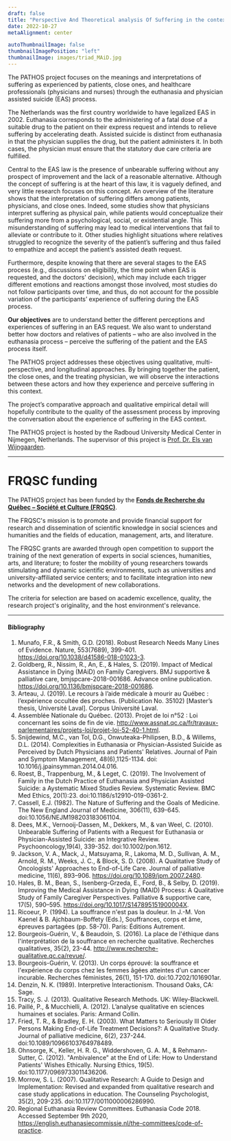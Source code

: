 ```yaml
---
draft: false
title: "Perspective And Theoretical analysis Of Suffering in the context of EAS (PATHOS)"
date: 2022-10-27
metaAlignment: center

autoThumbnailImage: false
thumbnailImagePosition: "left"
thumbnailImage: images/triad_MAiD.jpg
---
```


The PATHOS project focuses on the meanings and interpretations of suffering as experienced by patients, close ones, and healthcare professionals (physicians and nurses) through the euthanasia and physician assisted suicide (EAS) process. 

<!--more-->

The Netherlands was the first country worldwide to have legalized EAS in 2002. Euthanasia corresponds to the administering of a fatal dose of a suitable drug to the patient on their express request and intends to relieve suffering by accelerating death. Assisted suicide is distinct from euthanasia in that the physician supplies the drug, but the patient administers it. In both cases, the physician must ensure that the statutory due care criteria are fulfilled. 

Central to the EAS law is the presence of unbearable suffering without any prospect of improvement and the lack of a reasonable alternative. Although the concept of suffering is at the heart of this law, it is vaguely defined, and very little research focuses on this concept. An overview of the literature shows that the interpretation of suffering differs among patients, physicians, and close ones. Indeed, some studies show that physicians interpret suffering as physical pain, while patients would conceptualize their suffering more from a psychological, social, or existential angle. This misunderstanding of suffering may lead to medical interventions that fail to alleviate or contribute to it. Other studies highlight situations where relatives struggled to recognize the severity of the patient’s suffering and thus failed to empathize and accept the patient’s assisted death request.

Furthermore, despite knowing that there are several stages to the EAS process (e.g., discussions on eligibility, the time point when EAS is requested, and the doctors' decision), which may include each trigger different emotions and reactions amongst those involved, most studies do not follow participants over time, and thus, do not account for the possible variation of the participants’ experience of suffering during the EAS process. 

**Our objectives** are to understand better the different perceptions and experiences of suffering in an EAS request. We also want to understand better how doctors and relatives of patients – who are also involved in the euthanasia process – perceive the suffering of the patient and the EAS process itself. 

The PATHOS project addresses these objectives using qualitative, multi-perspective, and longitudinal approaches. By bringing together the patient, the close ones, and the treating physician, we will observe the interactions between these actors and how they experience and perceive suffering in this context. 

The project’s comparative approach and qualitative empirical detail will hopefully contribute to the quality of the assessment process by improving the conversation about the experience of suffering in the EAS context. 

The PATHOS project is hosted by the Radboud University Medical Center in Nijmegen, Netherlands. The supervisor of this project is [ Prof. Dr. Els van Wijngaarden](https://www.elsvanwijngaarden.com/).

---
<div class="example">



# FRQSC funding 

The PATHOS project has been funded by the [**Fonds de Recherche du Québec – Société et Culture (FRQSC)**](https://frq.gouv.qc.ca/en/society-and-culture/). 

The FRQSC's mission is to promote and provide financial support for research and dissemination of scientific knowledge in social sciences and humanities and the fields of education, management, arts, and literature. 

The FRQSC grants are awarded through open competition to support the training of the next generation of experts in social sciences, humanities, arts, and literature; to foster the mobility of young researchers towards stimulating and dynamic scientific environments, such as universities and university-affiliated service centers; and to facilitate integration into new networks and the development of new collaborations. 

The criteria for selection are based on academic excellence, quality, the research project's originality, and the host environment's relevance. 

 ---
 #### Bibliography ####

1.	Munafo, F.R., & Smith, G.D. (2018). Robust Research Needs Many Lines of Evidence. Nature, 553(7689), 399-401. https://doi.org/10.1038/d41586-018-01023-3.
2.	Goldberg, R., Nissim, R., An, E., & Hales, S. (2019). Impact of Medical Assistance in Dying (MAiD) on Family Caregivers. BMJ supportive & palliative care, bmjspcare-2018-001686. Advance online publication. https://doi.org/10.1136/bmjspcare-2018-001686.
3.	Arteau, J. (2019). Le recours à l’aide médicale à mourir au Québec : l’expérience occultée des proches. (Publication No. 35102) [Master’s thesis, Université Laval]. Corpus Université Laval.
4.	Assemblée Nationale du Québec. (2013). Projet de loi n°52 : Loi concernant les soins de fin de vie. http://www.assnat.qc.ca/fr/travaux-parlementaires/projets-loi/projet-loi-52-40-1.html.
5.	Snijdewind, M.C., van Tol, D.G., Onwuteaka-Philipsen, B.D., & Willems, D.L. (2014). Complexities in Euthanasia or Physician-Assisted Suicide as Perceived by Dutch Physicians and Patients' Relatives. Journal of Pain and Symptom Management, 48(6),1125-1134. doi:  10.1016/j.jpainsymman.2014.04.016.
6.	Roest, B., Trappenburg, M., & Leget, C. (2019). The Involvement of Family in the Dutch Practice of Euthanasia and Physician Assisted Suicide: a Aystematic Mixed Studies Review. Systematic Review. BMC Med Ethics, 20(1):23. doi:10.1186/s12910-019-0361-2.
7.	Cassell, E.J. (1982). The Nature of Suffering and the Goals of Medicine. The New England Journal of Medicine, 306(11), 639-645. doi:10.1056/NEJM198203183061104.
8.	Dees, M.K., Vernooij-Dassen, M., Dekkers, M., & van Weel, C. (2010). Unbearable Suffering of Patients with a Request for Euthanasia or Physician-Assisted Suicide: an Integrative Review. Psychooncology,19(4), 339-352. doi:10.1002/pon.1612.
9.	Jackson, V. A., Mack, J., Matsuyama, R., Lakoma, M. D., Sullivan, A. M., Arnold, R. M., Weeks, J. C., & Block, S. D. (2008). A Qualitative Study of Oncologists' Approaches to End-of-Life Care. Journal of palliative medicine, 11(6), 893–906. https://doi.org/10.1089/jpm.2007.2480.
10.	Hales, B. M., Bean, S., Isenberg-Grzeda, E., Ford, B., & Selby, D. (2019). Improving the Medical Assistance in Dying (MAID) Process: A Qualitative Study of Family Caregiver Perspectives. Palliative & supportive care, 17(5), 590–595. https://doi.org/10.1017/S147895151900004X.
11.	Ricoeur, P. (1994). La souffrance n'est pas la douleur. In J.-M. Von Kaenel & B. Ajchbaum-Boffety (Eds.), Souffrances, corps et âme, épreuves partagées (pp. 58-70). Paris: Éditions Autrement.
12.	Bourgeois-Guérin, V., & Beaudoin, S. (2016). La place de l'éthique dans l'interprétation de la souffrance en recherche qualitative. Recherches qualitatives, 35(2), 23-44. http://www.recherche-qualitative.qc.ca/revue/.
13.	Bourgeois-Guérin, V. (2013). Un corps éprouvé: la souffrance et l'expérience du corps chez les femmes âgées atteintes d'un cancer incurable. Recherches féministes, 26(1), 151-170. doi:10.7202/1016901ar.
14.	Denzin, N. K. (1989). Interpretive Interactionism. Thousand Oaks, CA: Sage.
15.	Tracy, S. J. (2013). Qualitative Research Methods. UK: Wiley-Blackwell.
16.	Paillé, P., & Mucchielli, A. (2012). L’analyse qualitative en sciences humaines et sociales. Paris: Armand Collin.
17.	Fried, T. R., & Bradley, E. H. (2003). What Matters to Seriously Ill Older Persons Making End-of-Life Treatment Decisions?: A Qualitative Study. Journal of palliative medicine, 6(2), 237-244. doi:10.1089/10966103764978489.
18.	Ohnsorge, K., Keller, H. R. G., Widdershoven, G. A. M., & Rehmann-Sutter, C. (2012). "Ambivalence" at the End of Life: How to Understand Patients' Wishes Ethically. Nursing Ethics, 19(5). doi:10.1177/0969733011436206.
19.	Morrow, S. L. (2007). Qualitative Research: A Guide to Design and Implementation: Revised and expanded from qualitative research and case study applications in education. The Counseling Psychologist, 35(2), 209-235. doi:10.1177/0011000006286990.
20.	Regional Euthanasia Review Committees. Euthanasia Code 2018. Accessed September 9th 2020, https://english.euthanasiecommissie.nl/the-committees/code-of-practice.

<!--{{< blockquote "Hello" "Test Person" />}}-->